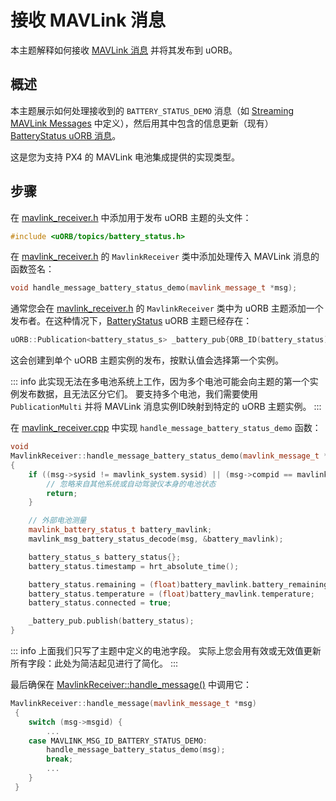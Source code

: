 # 接收 MAVLink 消息

本主题解释如何接收 [MAVLink 消息](../middleware/mavlink.md) 并将其发布到 uORB。

## 概述

本主题展示如何处理接收到的 `BATTERY_STATUS_DEMO` 消息（如 [Streaming MAVLink Messages](../mavlink/streaming_messages.md) 中定义），然后用其中包含的信息更新（现有）[BatteryStatus uORB 消息](../msg_docs/BatteryStatus.md)。

这是您为支持 PX4 的 MAVLink 电池集成提供的实现类型。

## 步骤

在 [mavlink_receiver.h](https://github.com/PX4/PX4-Autopilot/blob/main/src/modules/mavlink/mavlink_receiver.h#L77) 中添加用于发布 uORB 主题的头文件：

```cpp
#include <uORB/topics/battery_status.h>
```

在 [mavlink_receiver.h](https://github.com/PX4/PX4-Autopilot/blob/main/src/modules/mavlink/mavlink_receiver.h#L126) 的 `MavlinkReceiver` 类中添加处理传入 MAVLink 消息的函数签名：

```cpp
void handle_message_battery_status_demo(mavlink_message_t *msg);
```

通常您会在 [mavlink_receiver.h](https://github.com/PX4/PX4-Autopilot/blob/main/src/modules/mavlink/mavlink_receiver.h#L296) 的 `MavlinkReceiver` 类中为 uORB 主题添加一个发布者。在这种情况下，[BatteryStatus](../msg_docs/BatteryStatus.md) uORB 主题已经存在：

```cpp
uORB::Publication<battery_status_s> _battery_pub{ORB_ID(battery_status)};
```

这会创建到单个 uORB 主题实例的发布，按默认值会选择第一个实例。

::: info
此实现无法在多电池系统上工作，因为多个电池可能会向主题的第一个实例发布数据，且无法区分它们。
要支持多个电池，我们需要使用 `PublicationMulti` 并将 MAVLink 消息实例ID映射到特定的 uORB 主题实例。
:::

在 [mavlink_receiver.cpp](https://github.com/PX4/PX4-Autopilot/blob/main/src/modules/mavlink/mavlink_receiver.cpp) 中实现 `handle_message_battery_status_demo` 函数：

```cpp
void
MavlinkReceiver::handle_message_battery_status_demo(mavlink_message_t *msg)
{
	if ((msg->sysid != mavlink_system.sysid) || (msg->compid == mavlink_system.compid)) {
		// 忽略来自其他系统或自动驾驶仪本身的电池状态
		return;
	}

	// 外部电池测量
	mavlink_battery_status_t battery_mavlink;
	mavlink_msg_battery_status_decode(msg, &battery_mavlink);

	battery_status_s battery_status{};
	battery_status.timestamp = hrt_absolute_time();

	battery_status.remaining = (float)battery_mavlink.battery_remaining / 100.0f;
	battery_status.temperature = (float)battery_mavlink.temperature;
	battery_status.connected = true;

	_battery_pub.publish(battery_status);
}
```

::: info
上面我们只写了主题中定义的电池字段。
实际上您会用有效或无效值更新所有字段：此处为简洁起见进行了简化。
:::

最后确保在 [MavlinkReceiver::handle_message()](https://github.com/PX4/PX4-Autopilot/blob/main/src/modules/mavlink/mavlink_receiver.cpp#L228) 中调用它：

```cpp
MavlinkReceiver::handle_message(mavlink_message_t *msg)
 {
    switch (msg->msgid) {
        ...
    case MAVLINK_MSG_ID_BATTERY_STATUS_DEMO:
        handle_message_battery_status_demo(msg);
        break;
        ...
    }
 }
```
